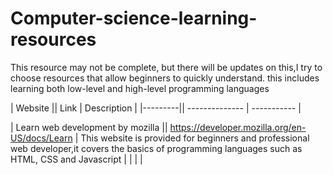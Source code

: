 # Computer-science-learning-resources
This resource may not be complete, but there will be updates on this,I try to choose resources that allow beginners to quickly understand.
this includes learning both low-level and high-level programming languages

| Website || Link           | Description |
|---------|| -------------- | ----------- |

| Learn web development by mozilla || https://developer.mozilla.org/en-US/docs/Learn | This website is provided for beginners and professional web developer,it covers the basics of programming languages such as HTML, CSS and Javascript  |
|  |  | 
